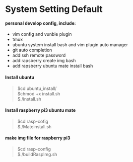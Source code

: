 System Setting Default
======================
#### personal develop  config, include:

* vim config and vunble plugin
* tmux
* ubuntu system install bash and vim plugin auto manager
* git auto completion
* add ssh remote password 
* add rapsberry create img bash
* add rapsberry ubuntu mate install bash

#### Install ubuntu
> $cd ubuntu_install/  
$chmod +x install.sh  
$./install.sh

#### Install raspberry pi3 ubuntu mate
> $cd rasp-cofig  
$./Mateinstall.sh

#### make img file for raspberry pi3
> $cd rasp-config  
$./buildRaspImg.sh

